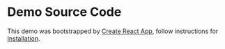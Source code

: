 # Demo Source Code

This demo was bootstrapped by [Create React App](https://create-react-app.dev/docs/getting-started), follow instructions for [Installation](../../facilitator/DEMO.md).
